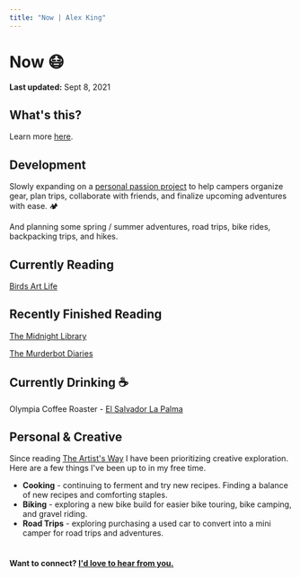```yaml
---
title: "Now | Alex King"
---
```


# **Now** 😷

**Last updated:** Sept 8, 2021

## What's this?

Learn more <a href="https://nownownow.com/about" target="_blank" rel="noopener noreferrer">here</a>.

## Development

Slowly expanding on a <a href="https://getcampr.com" target="_blank" rel="noopener noreferrer">personal passion project</a> to help campers organize gear, plan trips, collaborate with friends, and finalize upcoming adventures with ease. 🏕

And planning some spring / summer adventures, road trips, bike rides, backpacking trips, and hikes.

## Currently Reading

<a href="https://www.goodreads.com/book/show/29868587-birds-art-life" target="_blank" rel="noopener noreferrer">Birds Art Life</a>

## Recently Finished Reading

<a href="https://www.goodreads.com/book/show/52578297-the-midnight-library?from_search=true&from_srp=true&qid=zOsXOj5LVg&rank=1" target="_blank" rel="noopener noreferrer">The Midnight Library</a>

<a href="https://en.wikipedia.org/wiki/The_Murderbot_Diaries" target="_blank" rel="noopener noreferrer">The Murderbot Diaries</a>

<!-- <a href="https://www.goodreads.com/book/show/52129515-untamed?from_search=true&from_srp=true&qid=WuCUB76crA&rank=1" target="_blank" rel="noopener noreferrer">Untamed</a> -->
<!-- <a href="https://www.effectiveengineer.com/book" target="_blank" rel="noopener noreferrer">The Effective Engineer</a> -->
<!-- <a href="https://www.amazon.com/Your-Money-Life-Transforming-Relationship-ebook/dp/B0052MD8VO/ref=sr_1_1?dchild=1&keywords=your+money+or+your+life&qid=1595821865&s=books&sr=1-1" target="_blank" rel="noopener noreferrer">Your Money or Your Life</a> -->

<!-- <a href="https://www.amazon.com/Pragmatic-Programmer-journey-mastery-Anniversary/dp/0135957052/ref=sr_1_1?dchild=1&keywords=pragmatic+programmer&qid=1595821756&sr=8-1" target="_blank" rel="noopener noreferrer">The Pragmatic Programmer </a> -->

<!-- <a href="https://www.amazon.com/Becoming-Michelle-Obama-ebook/dp/B079ZYWJJ8/ref=tmm_kin_swatch_0?_encoding=UTF8&qid=1597889222&sr=8-1" target="_blank" rel="noopener noreferrer">Becoming</a> -->

## Currently Drinking ☕️

Olympia Coffee Roaster - <a href="https://www.gocoffeego.com/products/Olympia-Coffee/El-Salvador-La-Palma-8544.html" target="_blank" rel="noopener noreferrer">El Salvador La Palma</a>

<!-- QED Coffee Roaster - <a href="https://www.qedcoffee.com/product-page/colombia-las-brisas" target="_blank" rel="noopener noreferrer">The Median</a> -->

<!-- Olympia Coffee Roaster - <a href="https://www.gocoffeego.com/products/Olympia-Coffee/Colombia-San-Sebastian-Reserva-2573.html" target="_blank" rel="noopener noreferrer">Colombia San Sebastian Reserva</a> -->

<!-- Olympia Coffee Roaster - <a href="https://www.olympiacoffee.com/collections/coffee/products/holiday-blend-1" target="_blank" rel="noopener noreferrer">Holiday Blend</a> -->
<!-- Heart Coffee Roasters - <a href="https://www.heartroasters.com/collections/all/products/colombia-la-morelia" target="_blank" rel="noopener noreferrer">Colombia La Morelia</a> -->

<!-- Olympia Coffee Roaster - <a href="https://www.olympiacoffee.com/collections/coffee/products/chelchele-natural-lot-225" target="_blank" rel="noopener noreferrer">Ethiopia Chelchele Natural Lot 225</a> -->

## Personal & Creative

Since reading <a href="https://www.amazon.com/Artists-Way-25th-Anniversary/dp/0143129252" target="_blank" rel="noopener noreferrer">The Artist's Way</a> I have been prioritizing creative exploration. Here are a few things I've been up to in my free time.

- **Cooking** - continuing to ferment and try new recipes. Finding a balance of new recipes and comforting staples.
- **Biking** - exploring a new bike build for easier bike touring, bike camping, and gravel riding.
- **Road Trips** - exploring purchasing a used car to convert into a mini camper for road trips and adventures.
<!-- - **Puzzle** - working through a 1000 piece puzzle of a mountain range during sunset... the whole puzzle is a shade of one color. -->

<!-- - **Knitting / Crocheting** - I recently finished my <a href="https://www.ravelry.com/patterns/library/simple-yet-effective" target="_blank" rel="noopener noreferrer">circular scarf with alternating knit patterns</a> after a few sample squares. Now I'm trying out a few crochet squares to see how it compares to knitting. -->

<!-- - **Bread Making** - working on some of my first gluten free home made bread recipes. I'm starting with <a href="https://www.kingarthurbaking.com/recipes/blitz-bread-no-fuss-focaccia-recipe" target="_blank" rel="noopener noreferrer">King Arthur's No-Fuss Focaccia</a>. My first loaf turned out well, with some room for improvement! -->

#### <br/> Want to connect? [I'd love to hear from you.](/contact)
